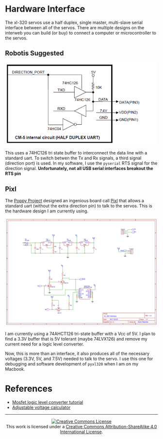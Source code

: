 # Hardware Interface

The xl-320 servos use a half duplex, single master, multi-slave
serial interface between all of the servos. There are multiple designs on the interweb
you can build (or buy) to connect a computer or microcontroller to the servos.

## Robotis Suggested

![](../../pics/circuit-old.png)

This uses a 74HC126 tri state buffer to interconnect the data line with a standard uart.
To switch betwen the Tx and Rx signals, a third signal (direction port) is used. In my
software, I use the `pyserial` RTS signal for the direction signal. **Unfortunately, 
not all USB serial interfaces breakout the RTS pin**

## Pixl

The [Poppy Project](https://www.poppy-project.org) designed an ingenious board call [Pixl](https://github.com/poppy-project/pixl)
that allows a standard uart (without the extra direction pin) to talk to the servos.
This is the hardware design I am currently using.

![](./pics/power-board.png)

I am currently using a 74AHCT126 tri-state buffer with a Vcc of 5V. I plan to find
a 3.3V buffer that is 5V tolerant (maybe 74LVX126) and remove my current need for
a logic level converter.

Now, this is more than an interface, it also produces all of the necessary voltages
(3.3V, 5V, and 7.5V) needed to talk to the servo. I use this one for debugging and
software development of `pyxl320` when I am on my Macbook. 


# References

- [Mosfet logic level converter tutorial](https://learn.sparkfun.com/tutorials/bi-directional-logic-level-converter-hookup-guide)
- [Adjustable voltage calculator](http://www.reuk.co.uk/wordpress/electric-circuit/lm317-voltage-calculator/)

---

<p align="center">
	<a rel="license" href="http://creativecommons.org/licenses/by-sa/4.0/">
		<img alt="Creative Commons License"  src="https://i.creativecommons.org/l/by-sa/4.0/88x31.png" />
	</a>
	<br />This work is licensed under a <a rel="license" href="http://creativecommons.org/licenses/by-sa/4.0/">Creative Commons Attribution-ShareAlike 4.0 International License</a>.
</p>
